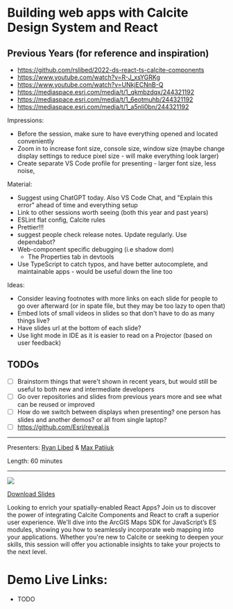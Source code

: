 # Building web apps with Calcite Design System and React

## Previous Years (for reference and inspiration)

- https://github.com/rslibed/2022-ds-react-ts-calcite-components
- https://www.youtube.com/watch?v=R-J_xsYGRKg
- https://www.youtube.com/watch?v=UNkjECNnB-Q
- https://mediaspace.esri.com/media/t/1_qkmbzdqx/244321192
- https://mediaspace.esri.com/media/t/1_6eotmuhb/244321192
- https://mediaspace.esri.com/media/t/1_a5nli0bn/244321192

Impressions:

- Before the session, make sure to have everything opened and located
  conveniently
- Zoom in to increase font size, console size, window size (maybe change display
  settings to reduce pixel size - will make everything look larger)
- Create separate VS Code profile for presenting - larger font size, less noise,

Material:

- Suggest using ChatGPT today. Also VS Code Chat, and "Explain this error" ahead
  of time and everything setup
- Link to other sessions worth seeing (both this year and past years)
- ESLint flat config, Calcite rules
- Prettier!!!
- suggest people check release notes. Update regularly. Use dependabot?
- Web-component specific debugging (i.e shadow dom)
  - The Properties tab in devtools
- Use TypeScript to catch typos, and have better autocomplete, and maintainable
  apps - would be useful down the line too

Ideas:

- Consider leaving footnotes with more links on each slide for people to go over
  afterward (or in spate file, but they may be too lazy to open that)
- Embed lots of small videos in slides so that don't have to do as many things
  live?
- Have slides url at the bottom of each slide?
- Use light mode in IDE as it is easier to read on a Projector (based on user
  feedback)

## TODOs

- [ ] Brainstorm things that were't shown in recent years, but would still be
      useful to both new and intermediate developers
- [ ] Go over repositories and slides from previous years more and see what can
      be reused or improved
- [ ] How do we switch between displays when presenting? one person has slides
      and another demos? or all from single laptop?
- [ ] https://github.com/Esri/reveal.js

---

Presenters: [Ryan Libed](https://github.com/rslibed) &
[Max Patiiuk](https://github.com/maxxxxxdlp)

Length: 60 minutes

---

[![](./TODO.png)](SLIDE)

[Download Slides](TODO)

Looking to enrich your spatially-enabled React Apps? Join us to discover the
power of integrating Calcite Components and React to craft a superior user
experience. We'll dive into the ArcGIS Maps SDK for JavaScript’s ES modules,
showing you how to seamlessly incorporate web mapping into your applications.
Whether you're new to Calcite or seeking to deepen your skills, this session
will offer you actionable insights to take your projects to the next level.

# Demo Live Links:

- TODO
